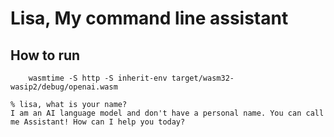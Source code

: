 # Lisa, My command line assistant


## How to run
```
    wasmtime -S http -S inherit-env target/wasm32-wasip2/debug/openai.wasm
```

```console
% lisa, what is your name?
I am an AI language model and don't have a personal name. You can call me Assistant! How can I help you today?
```
